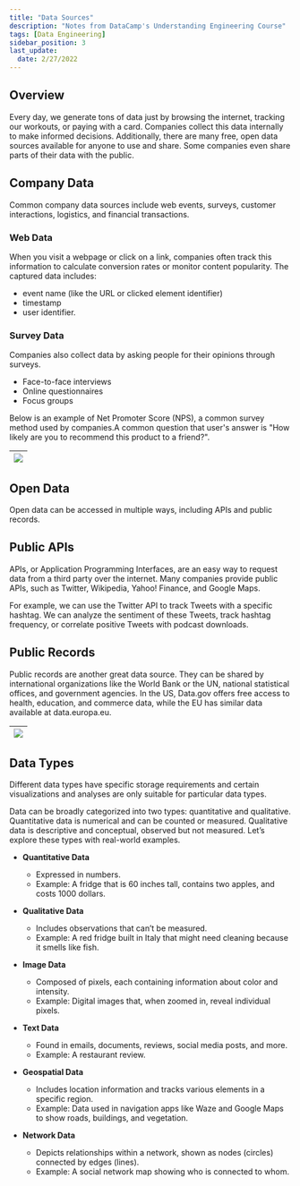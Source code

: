 ```yaml
---
title: "Data Sources"
description: "Notes from DataCamp's Understanding Engineering Course"
tags: [Data Engineering]
sidebar_position: 3
last_update:
  date: 2/27/2022
---
```




## Overview

Every day, we generate tons of data just by browsing the internet, tracking our workouts, or paying with a card. Companies collect this data internally to make informed decisions. Additionally, there are many free, open data sources available for anyone to use and share. Some companies even share parts of their data with the public. 

## Company Data

Common company data sources include web events, surveys, customer interactions, logistics, and financial transactions. 

### Web Data

When you visit a webpage or click on a link, companies often track this information to calculate conversion rates or monitor content popularity. The captured data includes:

- event name (like the URL or clicked element identifier)
- timestamp
- user identifier.

### Survey Data

Companies also collect data by asking people for their opinions through surveys. 

- Face-to-face interviews
- Online questionnaires
- Focus groups

Below is an example of Net Promoter Score (NPS), a common survey method used by companies.A common question that user's answer is "How likely are you to recommend this product to a friend?".

|![](/img/docs/data-engineering-survey-data-nps-score.png)|
|-|

## Open Data

Open data can be accessed in multiple ways, including APIs and public records.

## Public APIs

APIs, or Application Programming Interfaces, are an easy way to request data from a third party over the internet. Many companies provide public APIs, such as Twitter, Wikipedia, Yahoo! Finance, and Google Maps.

For example, we can use the Twitter API to track Tweets with a specific hashtag. We can analyze the sentiment of these Tweets, track hashtag frequency, or correlate positive Tweets with podcast downloads.

## Public Records

Public records are another great data source. They can be shared by international organizations like the World Bank or the UN, national statistical offices, and government agencies. In the US, Data.gov offers free access to health, education, and commerce data, while the EU has similar data available at data.europa.eu.

|![](/img/docs/data-engineering-public-records.png)|
|-|


## Data Types

Different data types have specific storage requirements and certain visualizations and analyses are only suitable for particular data types. 

Data can be broadly categorized into two types: quantitative and qualitative. Quantitative data is numerical and can be counted or measured. Qualitative data is descriptive and conceptual, observed but not measured. Let’s explore these types with real-world examples.

- **Quantitative Data**
  - Expressed in numbers.
  - Example: A fridge that is 60 inches tall, contains two apples, and costs 1000 dollars.

- **Qualitative Data**
  - Includes observations that can’t be measured.
  - Example: A red fridge built in Italy that might need cleaning because it smells like fish.

- **Image Data**
  - Composed of pixels, each containing information about color and intensity.
  - Example: Digital images that, when zoomed in, reveal individual pixels.

- **Text Data**
  - Found in emails, documents, reviews, social media posts, and more.
  - Example: A restaurant review.

- **Geospatial Data**
  - Includes location information and tracks various elements in a specific region.
  - Example: Data used in navigation apps like Waze and Google Maps to show roads, buildings, and vegetation.

- **Network Data**
  - Depicts relationships within a network, shown as nodes (circles) connected by edges (lines).
  - Example: A social network map showing who is connected to whom.